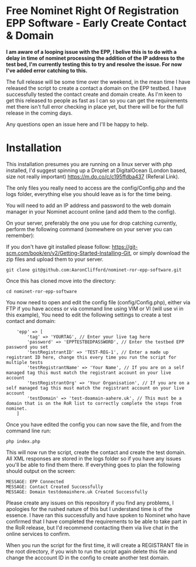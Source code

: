 # Free Nominet Right Of Registration EPP Software - Early Create Contact & Domain

**I am aware of a looping issue with the EPP, I belive this is to do with a delay in time of nominet processing the addition of the IP address to the test bed, I'm currently testing this to try and resolve the issue. For now I've added error catching to this.**

The full release will be some time over the weekend, in the mean time I have released the script to create a contact a domain on the EPP testbed.
I have successfully tested the contact create and domain create. As I'm keen to get this released to people as fast as I can so you can get the requirements met
there isn't full error checking in place yet, but there will be for the full release in the coming days.

Any questions open an issue here and I'll be happy to help.

# Installation 

This installation presumes you are running on a linux server with php installed, I'd suggest spinning up a Droplet at DigitalOcean (London based, size not really important) https://m.do.co/c/c195ffdba437 (Referal Link). 

The only files you really need to access are the config/Config.php and the logs folder, everything else you should leave as is for the time being.

You will need to add an IP address and password to the web domain manager in your Nominet account online (and add them to the config).

On your server, preferably the one you use for drop catching currently, perform the following command (somewhere on your server you can remember):

If you don't have git installed please follow: https://git-scm.com/book/en/v2/Getting-Started-Installing-Git, or simply download the zip files and upload them to your server.

```
git clone git@github.com:AaronClifford/nominet-ror-epp-software.git
```

Once this has cloned move into the directory:

```
cd nominet-ror-epp-software
```

You now need to open and edit the config file (config/Config.php), either via FTP if you have access or via command line using VIM or VI (will use vi in this example),
You need to edit the following settings to create a test contact and domain:

```
    'epp' => [
        'tag' => 'YOURTAG', // Enter your live tag here
        'password' => 'EPPTESTBEDPASSWORD', // Enter the testbed EPP password you set
        'testRegistrantID' => 'TEST-REG-1', // Enter a made up registrant ID here, change this every time you run the script for multiple tests
        'testRegistrantName' => 'Your Name', // If you are on a self managed tag this must match the registrant account on your live account
        'testRegistrantOrg' => 'Your Organisation', // If you are on a self managed tag this must match the registrant account on your live account
        'testDomain' => 'test-doamain-aahere.uk', // This must be a domain that is on the RoR list to correctly complete the steps from nominet.
    ]
```

Once you have edited the config you can now save the file, and from the command line run: 

```
php index.php
```

This will now run the script, create the
contact and create the test domain. All XML responses are stored in the logs folder so if you have any issues you'll be able to find them there. If
everything goes to plan the following should output on the screen:

```
MESSAGE: EPP Connected
MESSAGE: Contact Created Successfully
MESSAGE: Domain testdomainhere.uk Created Successfully
```

Please create any issues on this repository if you find any problems, I apologies for the rushed nature of this but I understand time is of the 
essence. I have ran this successfully and have spoken to Nominet who have confirmed that I have completed the requirements to be able to take part in
the RoR release, but I'd recommend contacting them via live chat in the online services to confirm. 

When you run the script for the first time, it will create a REGISTRANT file in the root directory, if you wish to run the script again delete this 
file and change the acccount ID in the config to create another test domain.
